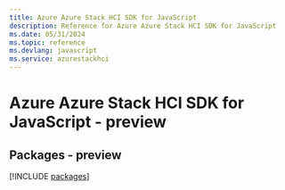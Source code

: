 ```yaml
---
title: Azure Azure Stack HCI SDK for JavaScript
description: Reference for Azure Azure Stack HCI SDK for JavaScript
ms.date: 05/31/2024
ms.topic: reference
ms.devlang: javascript
ms.service: azurestackhci
---
```

# Azure Azure Stack HCI SDK for JavaScript - preview
## Packages - preview
[!INCLUDE [packages](azure-stack-hci-index.md)]
